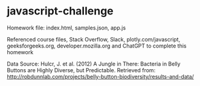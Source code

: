 # javascript-challenge

Homework file: index.html, samples.json, app.js

Referenced course files, Stack Overflow, Slack, plotly.com/javascript, geeksforgeeks.org, developer.mozilla.org and ChatGPT to complete this homework

Data Source: Hulcr, J. et al. (2012) A Jungle in There: Bacteria in Belly Buttons are Highly Diverse, but Predictable. Retrieved from: http://robdunnlab.com/projects/belly-button-biodiversity/results-and-data/
